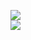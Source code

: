 [![](https://img.shields.io/badge/Made%20With-Github%20Spray-lightgrey.svg?style=for-the-badge&logo=github)](https://github.com/Annihil/github-spray#4825)  
[![](https://i.imgur.com/2DrTn0Z.gif)](https://github.com/Annihil/github-spray)